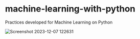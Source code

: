 # machine-learning-with-python
Practices developed for Machine Learning on Python

![Screenshot 2023-12-07 122631](https://github.com/Impesud/machine-learning-with-python/assets/1665536/6547223d-a763-4dda-a5f0-54fe23d53c18)
